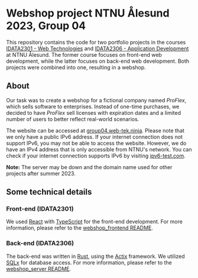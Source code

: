 # Webshop project NTNU Ålesund 2023, Group 04 
This repository contains the code for two portfolio projects in the courses [IDATA2301 - Web Technologies](https://www.ntnu.edu/studies/courses/IDATA2301) and [IDATA2306 - Application Development](https://www.ntnu.edu/studies/courses/IDATA2306) at NTNU Ålesund. The former course focuses on front-end web development, while the latter focuses on back-end web development. Both projects were combined into one, resulting in a webshop.

## About
Our task was to create a webshop for a fictional company named *ProFlex*, which sells software to enterprises. Instead of one-time purchases, we decided to have *ProFlex* sell licenses with expiration dates and a limited number of users to better reflect real-world scenarios.  

The website can be accessed at [group04.web-tek.ninja](https://group04.web-tek.ninja/). Please note that we only have a public IPv6 address. If your internet connection does not support IPv6, you may not be able to access the website. However, we do have an IPv4 address that is only accessible from NTNU's network. You can check if your internet connection supports IPv6 by visiting [ipv6-test.com](https://ipv6-test.com/).  

**Note:** The server may be down and the domain name used for other projects after summer 2023.

## Some technical details
### Front-end (IDATA2301)
We used [React](https://react.dev/) with [TypeScript](https://www.typescriptlang.org/) for the front-end development. For more information, please refer to the [webshop_frontend README](./webshop_frontend/README.md).

### Back-end (IDATA2306)
The back-end was written in [Rust](https://www.rust-lang.org/), using the [Actix](https://actix.rs/) framework. We utilized [SQLx](https://crates.io/crates/sqlx) for database access. For more information, please refer to the [webshop_server README](./webshop_server/README.md).